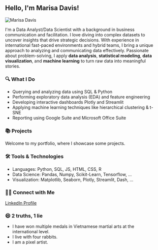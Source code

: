 ## Hello, I'm Marisa Davis!
![Marisa Davis](https://github.com/user-attachments/assets/b9aa0d34-b270-4295-ab9c-a03397c5c08a)


I'm a Data Analyst/Data Scientist with a background in business communication and facilitation. I love diving into complex datasets to uncover insights that drive strategic decisions. With experience in international fast-paced environments and hybrid teams, I bring a unique approach to analyzing and communicating data effectively. Passionate about problem-solving, I apply **data analysis**, **statistical modeling**, **data visualization**, and **machine learning** to turn raw data into meaningful stories.

### 🔍 What I Do

- Querying and analyzing data using SQL & Python
- Performing exploratory data analysis (EDA) and feature engineering
- Developing interactive dashboards Plotly and Streamlit
- Applying machine learning techniques like hierarchical clustering & t-SNE
- Reporting using Google Suite and Microsoft Office Suite

### 📚 Projects
Welcome to my portfolio, where I showcase some projects.

### 🛠️ Tools & Technologies

- Languages: Python, SQL, JS, HTML, CSS, R
- Data Science: Pandas, Numpy, Scikit-Learn, Tensorflow, ...
- Visualization: Matplotlib, Seaborn, Plotly, Streamlit, Dash, ...
 
### 👋🏻 Connect with Me
[LinkedIn Profile](https://www.linkedin.com/in/marisa-j-davis/)

### 😄 2 truths, 1 lie
- I have won multiple medals in Vietnamese martial arts at the international level.
- I live with four rabbits.
- I am a pixel artist.
  
